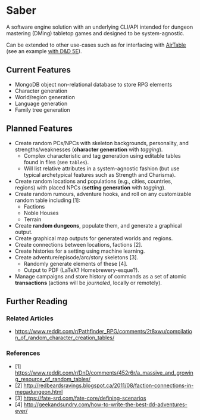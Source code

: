 # Saber

A software engine solution with an underlying CLI/API intended for dungeon 
mastering (DMing) tabletop games and designed to be system-agnostic.

Can be extended to other use-cases such as for interfacing with 
[AirTable](https://airtable.com) (see an example 
[with D&D 5E](https://github.com/AlexSafatli/airtable-dnd)).

## Current Features

- MongoDB object non-relational database to store RPG elements
- Character generation
- World/region generation
- Language generation
- Family tree generation

## Planned Features

- Create random PCs/NPCs with skeleton backgrounds, personality, and 
  strengths/weaknesses (**character generation** with *tagging*).
  - Complex characteristic and tag generation using editable tables found in 
  files (see `tables`).
  - Will list relative attributes in a system-agnostic fashion (but use typical 
  archetypical features such as Strength and Charisma).
- Create random locations and populations (e.g., cities, countries, regions) 
  with placed NPCs (**setting generation** with *tagging*).
- Create random rumours, adventure hooks, and roll on any customizable random 
  table including [1]:
  - Factions
  - Noble Houses
  - Terrain
- Create **random dungeons**, populate them, and generate a graphical output.
- Create graphical map outputs for generated worlds and regions.
- Create connections between locations, factions [2].
- Create histories for a setting using machine learning.
- Create adventure/episode/arc/story skeletons [3].
  - Randomly generate elements of these [4].
  - Output to PDF (LaTeX? Homebrewery-esque?).
- Manage campaigns and store history of commands as a set of atomic 
  **transactions** (actions will be *journaled*, locally or remotely).

## Further Reading

### Related Articles

- https://www.reddit.com/r/Pathfinder_RPG/comments/2t8xwu/compilation_of_random_character_creation_tables/

### References

- [1] https://www.reddit.com/r/DnD/comments/452r6r/a_massive_and_growing_resource_of_random_tables/
- [2] http://redbeardsravings.blogspot.ca/2011/08/faction-connections-in-megadungeon.html
- [3] https://fate-srd.com/fate-core/defining-scenarios
- [4] http://geekandsundry.com/how-to-write-the-best-dd-adventures-ever/
